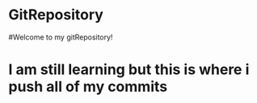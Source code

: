 # GitRepository

#Welcome to my gitRepository!

# I am still learning but this is where i push all of my commits
